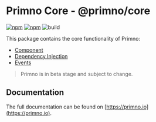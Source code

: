# Primno Core - @primno/core

[![npm](https://img.shields.io/npm/v/@primno/core.svg)](https://www.npmjs.com/package/@primno/core)
[![npm](https://img.shields.io/npm/l/@primno/core.svg)](https://github.com/primno/primno/blob/main/LICENSE)
![build](https://img.shields.io/github/actions/workflow/status/primno/primno/test.yml)

This package contains the core functionality of Primno:
- [Component](https://primno.io/docs/guides/components)
- [Dependency Injection](https://primno.io/docs/guides/dependency-injection)
- [Events](https://primno.io/docs/guides/events)

> Primno is in beta stage and subject to change.

## Documentation

The full documentation can be found on [https://primno.io](https://primno.io).